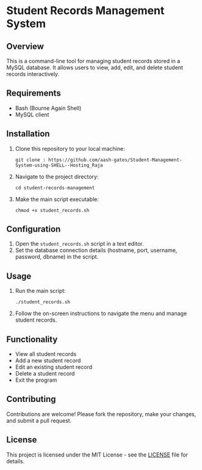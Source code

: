 # Student Records Management System

## Overview
This is a command-line tool for managing student records stored in a MySQL database. It allows users to view, add, edit, and delete student records interactively.

## Requirements
- Bash (Bourne Again Shell)
- MySQL client

## Installation
1. Clone this repository to your local machine:
   
       git clone : https://github.com/aash-gates/Student-Management-System-using-SHELL--Hosting_Raja
2. Navigate to the project directory:
       
       cd student-records-management

3. Make the main script executable:

       chmod +x student_records.sh

## Configuration
1. Open the `student_records.sh` script in a text editor.
2. Set the database connection details (hostname, port, username, password, dbname) in the script.

## Usage
1. Run the main script:

       ./student_records.sh
2. Follow the on-screen instructions to navigate the menu and manage student records.

## Functionality
- View all student records
- Add a new student record
- Edit an existing student record
- Delete a student record
- Exit the program

## Contributing
Contributions are welcome! Please fork the repository, make your changes, and submit a pull request.

## License
This project is licensed under the MIT License - see the [LICENSE](LICENSE) file for details.



   
